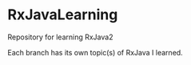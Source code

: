 # RxJavaLearning
Repository for learning RxJava2

Each branch has its own topic(s) of RxJava I learned.
